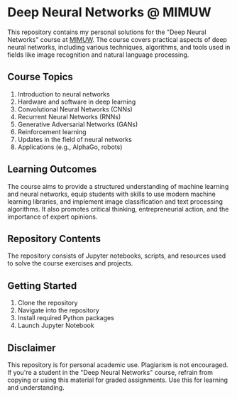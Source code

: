 # Deep Neural Networks @ MIMUW

This repository contains my personal solutions for the "Deep Neural Networks" course at [MIMUW](https://www.mimuw.edu.pl/). The course covers practical aspects of deep neural networks, including various techniques, algorithms, and tools used in fields like image recognition and natural language processing.

## Course Topics

1. Introduction to neural networks
2. Hardware and software in deep learning
3. Convolutional Neural Networks (CNNs)
4. Recurrent Neural Networks (RNNs)
5. Generative Adversarial Networks (GANs)
6. Reinforcement learning
7. Updates in the field of neural networks
8. Applications (e.g., AlphaGo, robots)

## Learning Outcomes

The course aims to provide a structured understanding of machine learning and neural networks, equip students with skills to use modern machine learning libraries, and implement image classification and text processing algorithms. It also promotes critical thinking, entrepreneurial action, and the importance of expert opinions.

## Repository Contents

The repository consists of Jupyter notebooks, scripts, and resources used to solve the course exercises and projects.

## Getting Started

1. Clone the repository
2. Navigate into the repository
3. Install required Python packages
4. Launch Jupyter Notebook

## Disclaimer

This repository is for personal academic use. Plagiarism is not encouraged. If you're a student in the "Deep Neural Networks" course, refrain from copying or using this material for graded assignments. Use this for learning and understanding.
